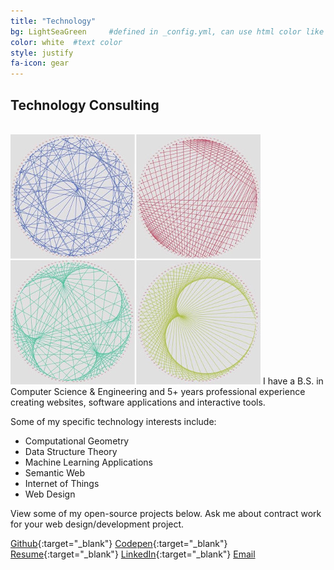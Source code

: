 ```yaml
---
title: "Technology"
bg: LightSeaGreen     #defined in _config.yml, can use html color like '#010101'
color: white  #text color
style: justify
fa-icon: gear
---
```


## Technology Consulting
<br>

<img class="feature-image" src="../img/times_table_animation.jpg"/>
I have a B.S. in Computer Science & Engineering and 5+ years professional experience creating websites, software applications and interactive tools.

Some of my specific technology interests include:

* Computational Geometry
* Data Structure Theory
* Machine Learning Applications
* Semantic Web
* Internet of Things
* Web Design

View some of my open-source projects below. Ask me about contract work for your web design/development project.

[<span class="tooltip fa fa-github fa-2x"><span class="tooltiptext">Github</span></span>](https://github.com/aherman){:target="_blank"}
[<span class="tooltip fa fa-codepen fa-2x"><span class="tooltiptext">Codepen</span></span>](http://codepen.io/hippiefuturist){:target="_blank"}
[<span class="tooltip fa fa-file-pdf-o fa-2x "><span class="tooltiptext">Resume</span></span>](doc/andrew_herman_resume_2017-5-4.pdf){:target="_blank"}
[<span class="tooltip fa fa-linkedin fa-2x "><span class="tooltiptext">LinkedIn</span></span>](https://www.linkedin.com/in/andrew-herman-1683a422/){:target="_blank"}
[<span class="tooltip fa fa-envelope fa-2x"><span class="tooltiptext">Email</span></span>](#contact)
